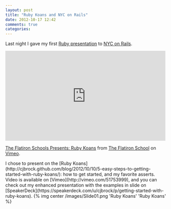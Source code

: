 ```yaml
---
layout: post
title: "Ruby Koans and NYC on Rails"
date: 2012-10-17 12:42
comments: true
categories: 
---
```

Last night I gave my first [Ruby presentation](http://vimeo.com/51753999) to [NYC on Rails](http://www.meetup.com/nyc-on-rails/).  
<iframe src="http://player.vimeo.com/video/51753999" width="500" height="281" frameborder="0" webkitAllowFullScreen mozallowfullscreen allowFullScreen></iframe> <p><a href="http://vimeo.com/51753999">The Flatiron Schools Presents: Ruby Koans</a> from <a href="http://vimeo.com/flatironschool">The Flatiron School</a> on <a href="http://vimeo.com">Vimeo</a>.</p>
I chose to present on the [Ruby Koans](http://cjbrock.github.com/blog/2012/10/10/5-easy-steps-to-getting-started-with-ruby-koans/): how to get started, and my favorite asserts. Video is available on [Vimeo](http://vimeo.com/51753999), and you can check out my enhanced presentation with the examples in slide on [SpeakerDeck](https://speakerdeck.com/u/cjbrock/p/getting-started-with-ruby-koans).
{% img center /images/Slide01.png 'Ruby Koans' 'Ruby Koans' %}